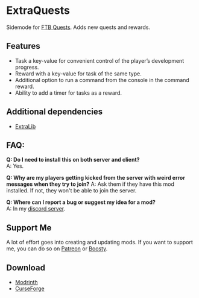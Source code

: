 # ExtraQuests
Sidemode for [FTB Quests](https://www.curseforge.com/minecraft/mc-mods/ftb-quests-forge). Adds new quests and rewards.

## Features
* Task a key-value for convenient control of the player’s development progress.
* Reward with a key-value for task of the same type.
* Additional option to run a command from the console in the command reward.
* Ability to add a timer for tasks as a reward.

## Additional dependencies
* [ExtraLib](https://modrinth.com/mod/extralib)

## FAQ:
**Q: Do I need to install this on both server and client?**  
A: Yes.

**Q: Why are my players getting kicked from the server with weird error messages when they try to join?**
A: Ask them if they have this mod installed. If not, they won't be able to join the server.

**Q: Where can I report a bug or suggest my idea for a mod?**     
A: In my [discord server](https://discord.gg/VSGEVagRPq).

## Support Me
A lot of effort goes into creating and updating mods. If you want to support me, you can do so on [Patreon](https://www.patreon.com/Vecoo) or [Boosty](https://boosty.to/vecoo).

## Download
* [Modrinth](https://modrinth.com/mod/extraquests)
* [CurseForge](https://www.curseforge.com/minecraft/mc-mods/extraquests)